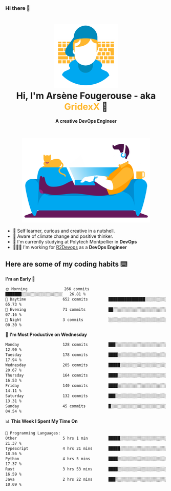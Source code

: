 ### Hi there 👋

<!--
**GridexX/gridexx** is a ✨ _special_ ✨ repository because its `README.md` (this file) appears on your GitHub profile.

Here are some ideas to get you started:

- 🔭 I’m currently working on ...
- 🌱 I’m currently learning ...
- 👯 I’m looking to collaborate on ...
- 🤔 I’m looking for help with ...
- 💬 Ask me about ...
- 📫 How to reach me: ...
- 😄 Pronouns: ...
- ⚡ Fun fact: ...
-->


<!-- Header -->
<h1 align="center">
  <img src="./images/user_profile.png" width="200">
  <br>
  Hi, I'm Arsène Fougerouse - aka <span style="color:#ffb72e">GridexX</span> 👋
</h1>


<p align="center">
  <b>A creative DevOps Engineer </b>
</p>
<br/>
<p align="center">
  <img src="./images/man_couch.png" width="400">
</p>

- 🎨 Self learner, curious and creative in a nutshell. 
- 🌱 Aware of climate change and positive thinker.
- 📕 I'm currently studying at Polytech Montpellier in **DevOps**
- 👨🏻‍💻 I'm working for [R2Devops](https://r2devops.io) as a **DevOps Engineer**


## Here are some of my coding habits ⌨️

<!-- Add a section about tech and Ops stack
  Like this one : https://github.com/Xanthus58#-tech-stack
-->
<!--START_SECTION:waka-->
**I'm an Early 🐤** 

```text
🌞 Morning                266 commits         ███████░░░░░░░░░░░░░░░░░░   26.81 % 
🌆 Daytime                652 commits         ████████████████░░░░░░░░░   65.73 % 
🌃 Evening                71 commits          ██░░░░░░░░░░░░░░░░░░░░░░░   07.16 % 
🌙 Night                  3 commits           ░░░░░░░░░░░░░░░░░░░░░░░░░   00.30 % 
```
📅 **I'm Most Productive on Wednesday** 

```text
Monday                   128 commits         ███░░░░░░░░░░░░░░░░░░░░░░   12.90 % 
Tuesday                  178 commits         ████░░░░░░░░░░░░░░░░░░░░░   17.94 % 
Wednesday                205 commits         █████░░░░░░░░░░░░░░░░░░░░   20.67 % 
Thursday                 164 commits         ████░░░░░░░░░░░░░░░░░░░░░   16.53 % 
Friday                   140 commits         ████░░░░░░░░░░░░░░░░░░░░░   14.11 % 
Saturday                 132 commits         ███░░░░░░░░░░░░░░░░░░░░░░   13.31 % 
Sunday                   45 commits          █░░░░░░░░░░░░░░░░░░░░░░░░   04.54 % 
```


📊 **This Week I Spent My Time On** 

```text
💬 Programming Languages: 
Other                    5 hrs 1 min         █████░░░░░░░░░░░░░░░░░░░░   21.37 % 
TypeScript               4 hrs 21 mins       █████░░░░░░░░░░░░░░░░░░░░   18.56 % 
Python                   4 hrs 5 mins        ████░░░░░░░░░░░░░░░░░░░░░   17.37 % 
Rust                     3 hrs 53 mins       ████░░░░░░░░░░░░░░░░░░░░░   16.59 % 
Java                     2 hrs 22 mins       ███░░░░░░░░░░░░░░░░░░░░░░   10.09 % 
```


<!--END_SECTION:waka-->
